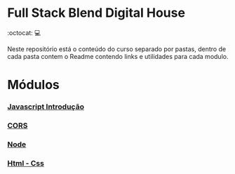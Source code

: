 # Full Stack Blend Digital House

:octocat: :computer:

Neste repositório está o conteúdo do curso separado por pastas, dentro de cada pasta contem o Readme contendo links e utilidades para cada modulo.

# Módulos

### [Javascript Introdução](https://github.com/Luuck4s/Full-Stack-DigitalHouse/tree/master/Js-Introducao)

### [CORS](https://github.com/Luuck4s/Full-Stack-DigitalHouse/tree/master/CORS)

### [Node](https://github.com/Luuck4s/Full-Stack-DigitalHouse/tree/master/Node)

### [Html - Css](https://github.com/Luuck4s/Full-Stack-DigitalHouse/tree/master/Html-Css)
